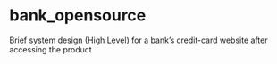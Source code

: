 # bank_opensource
Brief system design (High Level) for a bank’s credit-card website after accessing the product
